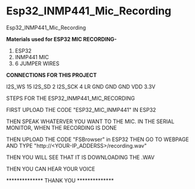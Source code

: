 # Esp32_INMP441_Mic_Recording
Esp32_INMP441_Mic_Recording


****Materials used for ESP32 MIC RECORDING-****

1) ESP32
2) INMP441 MIC
3) 6 JUMPER WIRES

****CONNECTIONS FOR THIS PROJECT****

I2S_WS 15
I2S_SD 2
I2S_SCK 4
LR GND
GND GND
VDD 3.3V

STEPS FOR THE ESP32_INMP441_MIC_RECORDING

FIRST UPLOAD THE CODE "ESP32_MIC_INMP441" IN ESP32

THEN SPEAK WHATERVER YOU WANT TO THE MIC. IN THE SERIAL MONITOR, WHEN THE RECORDING IS DONE

THEN UPLOAD THE CODE "FSBrowser" in ESP32 THEN GO TO WEBPAGE AND TYPE "http://<YOUR-IP_ADDERSS>/recording.wav"

THEN YOU WILL SEE THAT IT IS DOWNLOADING THE .WAV

THEN YOU CAN HEAR YOUR VOICE

************** THANK YOU **************
